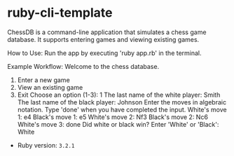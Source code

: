 # ruby-cli-template

ChessDB is a command-line application that simulates a chess game database. It supports entering games and viewing existing games. 


How to Use: 
Run the app by executing 'ruby app.rb' in the terminal.

Example Workflow: 
Welcome to the chess database.
1) Enter a new game
2) View an existing game
3) Exit
Choose an option (1-3): 1
The last name of the white player: Smith
The last name of the black player: Johnson
Enter the moves in algebraic notation. Type 'done' when you have completed the input.
White's move 1: e4
Black's move 1: e5
White's move 2: Nf3
Black's move 2: Nc6
White's move 3: done
Did white or black win? Enter 'White' or 'Black': White


- Ruby version: `3.2.1`
